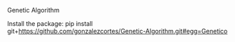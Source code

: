 Genetic Algorithm

Install the package: pip install git+https://github.com/gonzalezcortes/Genetic-Algorithm.git#egg=Genetico